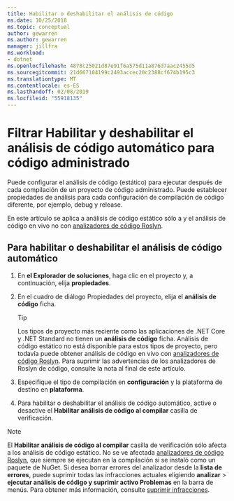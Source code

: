 ```yaml
---
title: Habilitar o deshabilitar el análisis de código
ms.date: 10/25/2018
ms.topic: conceptual
author: gewarren
ms.author: gewarren
manager: jillfra
ms.workload:
- dotnet
ms.openlocfilehash: 4878c25021d87e91f6a575d11a876d7aac2455d5
ms.sourcegitcommit: 21d667104199c2493accec20c2388cf674b195c3
ms.translationtype: MT
ms.contentlocale: es-ES
ms.lasthandoff: 02/08/2019
ms.locfileid: "55918135"
---
```

# <a name="how-to-enable-and-disable-automatic-code-analysis-for-managed-code"></a>Filtrar Habilitar y deshabilitar el análisis de código automático para código administrado

Puede configurar el análisis de código (estático) para ejecutar después de cada compilación de un proyecto de código administrado. Puede establecer propiedades de análisis para cada configuración de compilación de código diferente, por ejemplo, debug y release.

En este artículo se aplica a análisis de código estático sólo a y el análisis de código en vivo no con [analizadores de código Roslyn](roslyn-analyzers-overview.md).

## <a name="to-enable-or-disable-automatic-code-analysis"></a>Para habilitar o deshabilitar el análisis de código automático

1. En **el Explorador de soluciones**, haga clic en el proyecto y, a continuación, elija **propiedades**.

1. En el cuadro de diálogo Propiedades del proyecto, elija el **análisis de código** ficha.

   > [!TIP]
   > Los tipos de proyecto más reciente como las aplicaciones de .NET Core y .NET Standard no tienen un **análisis de código** ficha. Análisis de código estático no está disponible para estos tipos de proyecto, pero todavía puede obtener análisis de código en vivo con [analizadores de código Roslyn](roslyn-analyzers-overview.md). Para suprimir las advertencias de los analizadores de Roslyn de código, consulte la nota al final de este artículo.

1. Especifique el tipo de compilación en **configuración** y la plataforma de destino en **plataforma**.

1. Para habilitar o deshabilitar el análisis de código automático, active o desactive el **Habilitar análisis de código al compilar** casilla de verificación.

> [!NOTE]
> El **Habilitar análisis de código al compilar** casilla de verificación sólo afecta a los análisis de código estático. No se ve afectada [analizadores de código Roslyn](roslyn-analyzers-overview.md), que siempre se ejecutan en la compilación si se instaló como un paquete de NuGet. Si desea borrar errores del analizador desde la **lista de errores**, puede suprimir todas las infracciones actuales eligiendo **analizar** > **ejecutar análisis de código y suprimir activo Problemas** en la barra de menús. Para obtener más información, consulte [suprimir infracciones](use-roslyn-analyzers.md#suppress-violations).
